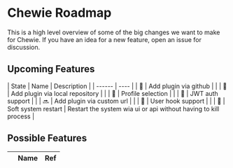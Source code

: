 # Chewie Roadmap

This is a high level overview of some of the big changes we want to make for
Chewie. If you have an idea for a new feature, open an issue for discussion.

## Upcoming Features

| State | Name | Description |
| ------ | ---- |
| :construction: | Add plugin via github | |
| :ship: | Add plugin via local repository | |
| :ship: | Profile selection | |
| :construction: | JWT auth support | |
| :soon: | Add plugin via custom url | |
| :ship: | User hook support | |
| :construction: | Soft system restart | Restart the system wia ui or api without having to kill process |

## Possible Features

| | Name | Ref |
| ------ | ---- | --- |
